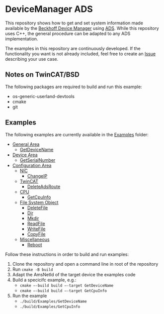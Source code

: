 # DeviceManager ADS

This repository shows how to get and set system information made available by the [Beckhoff Device Manager](https://infosys.beckhoff.com/content/1033/devicemanager/262925835.html) using [ADS](https://infosys.beckhoff.com/content/1033/tcinfosys3/11291871243.html). While this repository uses C++, the general procedure can be adapted to any ADS implementation. 

The examples in this repository are continuously developed. If the functionality you want is not already included, feel free to create an [Issue](https://github.com/Beckhoff/DeviceManager_ADS_Samples/issues/new/choose) describing your use case. 

## Notes on TwinCAT/BSD

The following packages are required to build and run this example:
  - os-generic-userland-devtools
  - cmake
  - git

## Examples

The following examples are currently available in the [Examples](/Examples) folder:

- [General Area](https://infosys.beckhoff.com/content/1031/devicemanager/262981387.html?id=4293180299832159029)
  - [GetDeviceName](/Examples/get_device_name.cpp)
- [Device Area](https://infosys.beckhoff.com/content/1031/devicemanager/263037707.html?id=2194017811770186156)
  - [GetSerialNumber](/Examples/get_serial_number.cpp)
- [Configuration Area](https://infosys.beckhoff.com/content/1031/devicemanager/262982923.html?id=3581134456374512489)
  - [NIC](https://infosys.beckhoff.com/content/1031/devicemanager/263013131.html?id=5976289690375372601)
    - [ChangeIP](/Examples/change_ip.cpp)
  - [TwinCAT](https://infosys.beckhoff.com/content/1031/devicemanager/263030539.html?id=1967927695808387382)
    - [DeleteAdsRoute](/Examples/delete_route.cpp)
  - [CPU](https://infosys.beckhoff.com/content/1031/devicemanager/262984459.html?id=5232713418016897865)
    - [GetCpuInfo](/Examples/get_cpu_info.cpp)
  - [File System Object](https://infosys.beckhoff.com/content/1031/devicemanager/263000843.html?id=5965980679203448020)
    - [DeleteFile](/Examples/delete_file.cpp)
    - [Dir](/Examples/dir.cpp)
    - [Mkdir](/Examples/mkdir.cpp)
    - [ReadFile](/Examples/read_file.cpp)
    - [WriteFile](/Examples/write_file.cpp)
    - [CopyFile](/Examples/copy_file.cpp)
  - [Miscellaneous](https://infosys.beckhoff.com/content/1031/devicemanager/263010571.html?id=6080561606085130)
    - [Reboot](/Examples/reboot.cpp)

Follow these instructions in order to build and run examples:

1.	Clone the repository and open a command line in root of the repository
2.	Run `cmake -B build`
3.	Adapt the AmsNetId of the target device the examples code
4.	Build a specicifc example, e.g.:
    - `cmake –-build build –-target GetDeviceName`
    - `cmake –-build build –-target GetCpuInfo`
5. Run the example
    - `./build/Examples/GetDeviceName`
    - `./build/Examples/GetCpuInfo`
